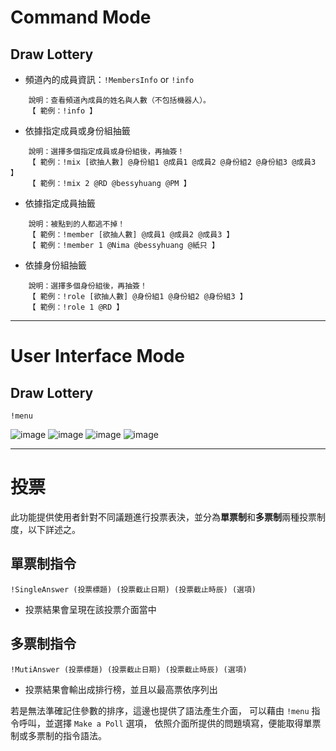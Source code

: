 # Command Mode
## Draw Lottery

* 頻道內的成員資訊：`!MembersInfo` or `!info`

```
    說明：查看頻道內成員的姓名與人數（不包括機器人）。
    【 範例：!info 】
```

* 依據指定成員或身份組抽籤

```
    說明：選擇多個指定成員或身份組後，再抽簽！
    【 範例：!mix [欲抽人數] @身份組1 @成員1 @成員2 @身份組2 @身份組3 @成員3 】
    【 範例：!mix 2 @RD @bessyhuang @PM 】
```

*  依據指定成員抽籤         

```
    說明：被點到的人都逃不掉！
    【 範例：!member [欲抽人數] @成員1 @成員2 @成員3 】
    【 範例：!member 1 @Nima @bessyhuang @紙只 】
```

*  依據身份組抽籤           

```
    說明：選擇多個身份組後，再抽簽！
    【 範例：!role [欲抽人數] @身份組1 @身份組2 @身份組3 】
    【 範例：!role 1 @RD 】
```

---
# User Interface Mode
## Draw Lottery
```
!menu
```

![image](https://user-images.githubusercontent.com/42068007/225383582-0d1ffb8d-c80b-4497-a227-1c965fdcc716.png)
![image](https://user-images.githubusercontent.com/42068007/225383719-ba45cd12-5887-4022-aba4-d7bd5a75326b.png)
![image](https://user-images.githubusercontent.com/42068007/225383985-9f064448-992e-4615-a708-bea9ac3d9da7.png)
![image](https://user-images.githubusercontent.com/42068007/225384136-6659fa18-dfb9-4925-9101-af1432db85c8.png)

---
# 投票
此功能提供使用者針對不同議題進行投票表決，並分為**單票制**和**多票制**兩種投票制度，以下詳述之。
## 單票制指令
```
!SingleAnswer (投票標題) (投票截止日期) (投票截止時辰) (選項)
```
* 投票結果會呈現在該投票介面當中

## 多票制指令
```
!MutiAnswer (投票標題) (投票截止日期) (投票截止時辰) (選項)
```
* 投票結果會輸出成排行榜，並且以最高票依序列出

若是無法準確記住參數的排序，這邊也提供了語法產生介面，
可以藉由 `!menu` 指令呼叫，並選擇 `Make a Poll` 選項，
依照介面所提供的問題填寫，便能取得單票制或多票制的指令語法。
